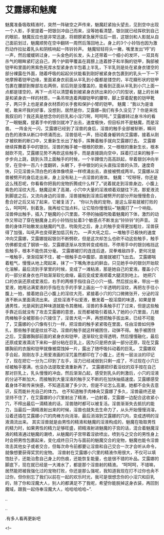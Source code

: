 # 艾露娜和魅魔

魅魔准备吸取精液时，突然一阵破空之声传来，魅魔赶紧抬头望去，见到空中出现一个人影，手里提着一把银剑冲自己而来，没等她看清楚，银剑就已经挥砍到自己的眼前，魅魔反应也是非常迅速，将翅膀紧急展开往后一扇，这银剑和人影就从自己面前划过，魅魔顺势在空中翻转一周然后落回地上。身上的3个小铃铛也因为激烈动作拉扯着乳头和阴核响起一阵铃铃声。
魅魔轻轻将头一撇，嘴里发出“哼”的一声，然后缓缓转过身，一头金色的长发，头上还带着一个细小的发环，一双具有杀气的眼眸紧盯这自己，两个护肩甲覆盖在肩膀上连着脖子和半胸的铠甲，胸部被铠甲和里面的黑紫色死库水型紧身衣半包着上半乳，下半乳则是处在紧身衣镂空的部分裸露在外面，随着呼吸的起起伏伏能看到刚好被紧身衣包裹到的乳头一下一下地摩擦着铠甲边缘，里面紧身衣前面从半乳到小腹都是镂空的，半花瓣形状的铠甲包裹在腰部到臀部左右两侧，前后则是没覆盖的，能看到正面从半乳到小穴上面一点都是镂空的，再下一点可以清楚看到被紧身衣挤出来的小穴的型状，腿上的长袜是和紧身衣一样的材质，一条吊带连着两瓣铠甲的腰带，脚上穿着配套的铠甲靴子，两只手上也是紧身衣材质的长手套和保护小臂的铠甲。
魅魔：“我以为是谁呢，敢来坏我的好事，没想到，居然是你，艾露娜~我们有多久没见了？你是来找我叙旧的？我还真是想念你的巨乳和小淫穴啊，呵呵呵。”
艾露娜转过身冷冷的看了一眼魅魔，提着手中的银剑就冲了出去，速度极快，但目标并不是魅魔，而是淫兽。
一阵金光一闪，艾露娜已经到了淫兽的身后，淫兽的触手全部被斩断，瞬间白色的液体从断口中喷涌而出，淫兽低吼一声，扭动着身躯转向艾露娜，接着从刚才被砍断的断口中，又重新生长出了触手，挥舞着触手就向艾露娜打去。
艾露娜继续挥舞着手中的银剑，淫兽的触手被一根根的砍断，又一根根的重新生长，根本就砍不完，艾露娜见势不再砍这些触手，而是直接跳向空中，踩着打过来的触手一步步向上跳，跳到头顶上面触手的时候，一个半蹲借力高高跃起，举着银剑冲向半空，在空中一百八十度翻转，头朝下，手中银剑的尖头直指淫兽的头顶，速度奇快，只见淫兽头顶白色的液体像喷泉一样喷涌出去，直接被劈成两半。艾露娜从淫兽被劈开的身后走出来，身上没有粘上一点淫兽的液体。
魅魔：“哎呀呀，你还是这么残忍呢，你看看你把我的宠物折腾成什么样了。”说着就走到淫兽身边，小腹上紫色的淫纹大亮，魅魔迎来了高潮，小穴中大量的淫液顺着双腿往下流，那爱液流到脚底之后，又流向身边的淫兽，淫兽接触到淫液后被劈开的部分开始慢慢愈合，愈合好之后又站了起来，它被复活了。
“你以为我的宠物，是这么容易就被打败的么，呵呵呵，别着急，我再给它加点料，让它陪你慢慢玩~”魅魔打了一个响指，淫兽伸出触手，插入了魅魔的小穴里面，不停的抽插吮吸着魅魔的下体，激烈的动作又带动了穿在魅魔身上的小铃铛拉扯着3个敏感点不断发出“铃铃铃”的声音。
淫兽的身体开始散发出魅魔的气息，吮吸完之后，身上的触手变得更加粗壮，淫兽获得了加强，叫吼声也变得更加低沉有力。
一声大吼之后，一堆触手已极快的速度冲向艾露娜，艾露娜提起银剑不断劈砍，但是这次却怎么也砍不动这些触手，触手仿佛都变成了钢铁一般，艾露娜逐渐从攻势转变成格挡，不停用手中的银剑格挡这些触手，根本不能伤其分毫。
艾露娜被打的连连后退，双拳难敌四手，更何况是一堆触手，渐渐招架不住，被一根触手击中腹部，直接就被打飞出去。
艾露娜喘着粗气，慢慢从地上爬起来，抹了一下嘴角渗出的鲜血，只见她手中的银剑开始软化溶解，最后流到手掌里的时候，变成了一滩粘液，那是她自己的爱液。覆盖小穴的一部分紧身衣也开始渐渐软化收缩，最后变成爱液顺着大腿流到地上。
她把穴口的衣装还原成爱液后，右手的两根手指往自己小穴一插，然后拔出来，带出一些爱液，她用沾满爱液的手指在左手的手掌上画出一个半透明的淫纹，再把左手往小腹上一拍，接着她自己小腹上的淫纹大亮，紧接着小穴的穴口微微张开，分泌的淫液不断从里面滴流出来。
这些淫液不似爱液，散发着一股淫糜的味道，如果是普通男性，光是闻到这种味道就能令其缴械，淫兽的多条触手打了过来，但是这些触手靠近后就没有了攻击艾露娜的意思，反而都被吸引着插入了她的小穴里面，几根肉棒触手全被那些小穴接住了，淫兽大吼一声，再想把触手拔出来，已经不可能了，艾露娜的小穴像有引力一样，把淫兽的触手紧紧吸在里面，任由淫兽如何挣扎，那些触手就是纹丝不动，淫兽的触手就这样被困住，动弹不得。
触手被困住之后，艾露娜胸部前面的紧身衣和铠甲，逐渐软化变得透明，然后慢慢融化，最后还原成爱液滴流下来和一部分粘在巨乳上，因为只是把衣装一部分还原，现在艾露娜胸前的衣服和铠甲就像被腐蚀掉一片，露出了随呼吸抖动着的巨乳。
艾露娜双手合起，刚刚左手上用爱液画的淫咒虽然都印在了小腹上，还有一层淡淡的印记了，现在把它一分为二印到了左手，淫力已经减弱到只剩一成了，不过现在小穴已经被触手塞满，也没办法提取爱液重新再了。
艾露娜把印着淫纹的双手按在自己那对巨乳上，乳头慢慢的冲血，然后渐渐凸起，感受到乳头的刺激后，小穴的淫液的分泌不断加大，而接触到大量淫液的触手又不断的在加快抽插速度。艾露娜感受着身体不断传来快感，不知道高潮了多少次，但是不论怎么高潮，她都不会失去意识，反而能补充自己的体力。
也不知道触手肉棒肏艾露娜了多久，淫兽最终还是坚持不住了，在艾露娜的小穴里射出了精液，一边射着，艾露娜一边配合这收紧小穴，不榨出最后一滴精液的话，淫兽随时都可以被复活。淫兽渐渐失去抵抗的能力，当最后一滴精液射出来的时候，淫兽也就失去生命力了，从头开始慢慢消溶，沿着还插在艾露娜小穴的肉棒方向消溶，最后消溶到艾露娜的穴内，变成透明的淫液滴流出来。
其实淫兽就是由男性的精液和魅魔的淫液构成的，魅魔在吸取男性的精力时，如果男性的精力足够旺盛，把精液射进魅魔的子宫的话，混合着魅魔淫液的精液通过魅魔的潮喷，从魅魔的子宫带着淫欲喷出，喷到与之交合的男性身上时会把男性包裹起来，变化成终日只为与面前的魅魔交合的宠物，魅魔也能令淫兽攻击其他女子或者交合，但每次命令前都要让淫兽和自己交合一次才会听从命令，就像想要获得奖赏的宠物。
淫兽射在艾露娜小穴里的精液作用很大，不仅可以填饱肚子，还能治愈自己身上的伤痕，还能恢复能量，也是很不错的补品。艾露娜的脚底下，现在就已经是一大滩水了，都是那个淫兽射的精液。
“呵呵呵，不错嘛，居然能把被我强化过的宠物打败，你还是那么强呢，我知道我现在打不过你也肏不过你，但你别忘了我们以前在一起的欢乐时光，我可是很想念你的小淫穴和巨乳的，除了你和淫魔大人，别人的都满足不了我呢，希望你能脱掉这身衣装，再回到魔域，跟我一起侍奉淫魔大人，哈哈哈哈哈~”.

..

..

.有多人看再更新吧

<!–